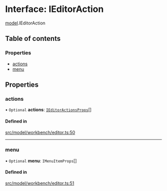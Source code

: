 # Interface: IEditorAction

[model](../modules/model.md).IEditorAction

## Table of contents

### Properties

- [actions](model.IEditorAction.md#actions)
- [menu](model.IEditorAction.md#menu)

## Properties

### actions

• `Optional` **actions**: [`IEditorActionsProps`](model.IEditorActionsProps.md)[]

#### Defined in

[src/model/workbench/editor.ts:50](https://github.com/mtsdnz/allai-core/blob/5932278/src/model/workbench/editor.ts#L50)

___

### menu

• `Optional` **menu**: `IMenuItemProps`[]

#### Defined in

[src/model/workbench/editor.ts:51](https://github.com/mtsdnz/allai-core/blob/5932278/src/model/workbench/editor.ts#L51)
